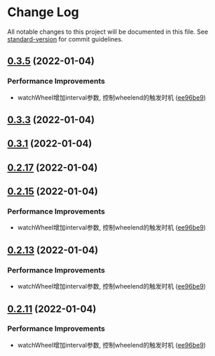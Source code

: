 # Change Log

All notable changes to this project will be documented in this file. See [standard-version](https://github.com/conventional-changelog/standard-version) for commit guidelines.

<a name="0.3.5"></a>
## [0.3.5](https://github.com/any86/any-scroll/compare/v0.2.8...v0.3.5) (2022-01-04)


### Performance Improvements

* watchWheel增加interval参数, 控制wheelend的触发时机 ([ee96be9](https://github.com/any86/any-scroll/commit/ee96be9))



<a name="0.3.3"></a>
## [0.3.3](https://github.com/any86/any-scroll/compare/v0.3.1...v0.3.3) (2022-01-04)



<a name="0.3.1"></a>
## [0.3.1](https://github.com/any86/any-scroll/compare/v0.2.17...v0.3.1) (2022-01-04)



<a name="0.2.17"></a>
## [0.2.17](https://github.com/any86/any-scroll/compare/v0.2.15...v0.2.17) (2022-01-04)



<a name="0.2.15"></a>
## [0.2.15](https://github.com/any86/any-scroll/compare/v0.2.8...v0.2.15) (2022-01-04)


### Performance Improvements

* watchWheel增加interval参数, 控制wheelend的触发时机 ([ee96be9](https://github.com/any86/any-scroll/commit/ee96be9))



<a name="0.2.13"></a>
## [0.2.13](https://github.com/any86/any-scroll/compare/v0.2.8...v0.2.13) (2022-01-04)


### Performance Improvements

* watchWheel增加interval参数, 控制wheelend的触发时机 ([ee96be9](https://github.com/any86/any-scroll/commit/ee96be9))



<a name="0.2.11"></a>
## [0.2.11](https://github.com/any86/any-scroll/compare/v0.2.8...v0.2.11) (2022-01-04)


### Performance Improvements

* watchWheel增加interval参数, 控制wheelend的触发时机 ([ee96be9](https://github.com/any86/any-scroll/commit/ee96be9))
